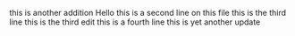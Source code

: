 this is another addition
Hello this is a second line on this file
this is the third line
this is the third edit
this is a fourth line
this is yet another update
